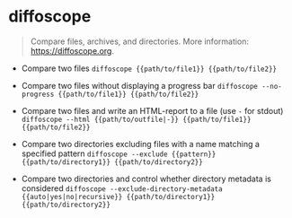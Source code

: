 # diffoscope
> Compare files, archives, and directories.
> More information: <https://diffoscope.org>.

- Compare two files
`diffoscope {{path/to/file1}} {{path/to/file2}}`

- Compare two files without displaying a progress bar
`diffoscope --no-progress {{path/to/file1}} {{path/to/file2}}`

- Compare two files and write an HTML-report to a file (use `-` for stdout)
`diffoscope --html {{path/to/outfile|-}} {{path/to/file1}} {{path/to/file2}}`

- Compare two directories excluding files with a name matching a specified pattern
`diffoscope --exclude {{pattern}} {{path/to/directory1}} {{path/to/directory2}}`

- Compare two directories and control whether directory metadata is considered
`diffoscope --exclude-directory-metadata {{auto|yes|no|recursive}} {{path/to/directory1}} {{path/to/directory2}}`
